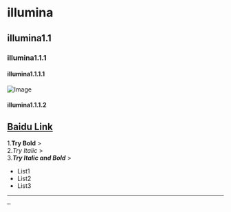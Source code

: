 # illumina  
## illumina1.1  
### illumina1.1.1  
#### illumina1.1.1.1  
![Image]()  
#### illumina1.1.1.2  
[Baidu Link](http://www.baidu.com)
---
1.**Try Bold** >  
2.*Try Italic* >  
3.***Try Italic and Bold*** >   
* List1
* List2
* List3
---
'<Try Inline code>'
